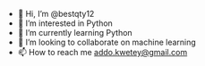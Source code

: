 - 👋 Hi, I’m @bestqty12
- 👀 I’m interested in Python
- 🌱 I’m currently learning Python
- 💞️ I’m looking to collaborate on machine learning
- 📫 How to reach me addo.kwetey@gmail.com

<!---
bestqty12/bestqty12 is a ✨ special ✨ repository because its `README.md` (this file) appears on your GitHub profile.
You can click the Preview link to take a look at your changes.
--->
